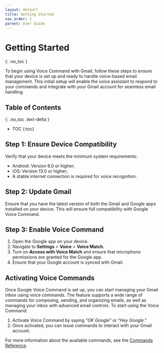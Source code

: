 ```yaml
---
layout: default
title: Getting Started
nav_order: 1
parent: User Guide
---
```


# Getting Started
{: .no_toc }

To begin using Voice Command with Gmail, follow these steps to ensure that your device is set up and ready to handle voice-based email management. This initial setup will enable the voice assistant to respond to your commands and integrate with your Gmail account for seamless email handling.

## Table of Contents
{: .no_toc .text-delta }

- TOC
{:toc}

## Step 1: Ensure Device Compatibility

Verify that your device meets the minimum system requirements:

- Android: Version 6.0 or higher;
- iOS: Version 13.0 or higher;
- A stable internet connection is required for voice recognition.

## Step 2: Update Gmail

Ensure that you have the latest version of both the Gmail and Google apps installed on your device. This will ensure full compatibility with Google Voice Command.

## Step 3: Enable Voice Command

1. Open the Google app on your device.
2. Navigate to **Settings** > **Voice** > **Voice Match**.
3. Turn on **Access with Voice Match** and ensure that microphone permissions are granted for the Google app.
4. Ensure that your Google account is synced with Gmail.

## Activating Voice Commands

Once Google Voice Command is set up, you can start managing your Gmail inbox using voice commands. The feature supports a wide range of commands for composing, sending, and organizing emails, as well as managing your inbox with advanced email controls. To start using the Voice Command:

1. Activate Voice Command by saying “*OK Google*” or “*Hey Google*.”
2. Once activated, you can issue commands to interact with your Gmail account.

For more information about the available commands, see the [Commands Reference](https://egoranuchin.github.io/ea-billing-platform-test/commands/commands.html).
